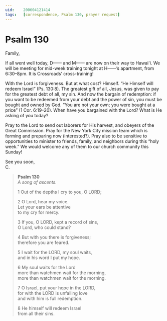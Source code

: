 ```yaml
---
uid:	200604121414
tags:	[correspondence, Psalm 130, prayer request]
---
```

  
# Psalm 130

Family,

If all went well today, D—— and M—— are now on their way to Hawai'i. We will be meeting for mid-week training tonight at H——’s apartment, from 6:30–8pm. It is Crossroads’ cross-training!

With the Lord is forgiveness. But at what cost? Himself. “He Himself will redeem Israel” (Ps. 130:8). The greatest gift of all, Jesus, was given to pay for the greatest debt of all, my sin. And now the bargain of redemption: if you want to be redeemed from your debt and the power of sin, you must be bought and owned by God. “You are not your own; you were bought at a price” (1 Cor. 6:19–20). When have you bargained with the Lord? What is He asking of you today?

Pray to the Lord to send out laborers for His harvest, and obeyers of the Great Commission. Pray for the New York City mission team which is forming and preparing now (interested?). Pray also to be sensitive to opportunities to minister to friends, family, and neighbors during this “holy week.” We would welcome any of them to our church community this Sunday!

See you soon,  
C.

> **Psalm 130**  
> *A song of ascents.*
> 
> 1 Out of the depths I cry to you, O LORD;
> 
> 2 O Lord, hear my voice.  
> Let your ears be attentive  
> to my cry for mercy.
> 
> 3 If you, O LORD, kept a record of sins,  
> O Lord, who could stand?
> 
> 4 But with you there is forgiveness;  
> therefore you are feared.
> 
> 5 I wait for the LORD, my soul waits,  
> and in his word I put my hope.
> 
> 6 My soul waits for the Lord  
> more than watchmen wait for the morning,  
> more than watchmen wait for the morning.
> 
> 7 O Israel, put your hope in the LORD,  
> for with the LORD is unfailing love  
> and with him is full redemption.
> 
> 8 He himself will redeem Israel  
> from all their sins.
